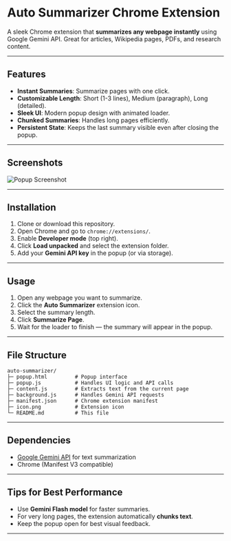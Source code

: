 
# Auto Summarizer Chrome Extension

A sleek Chrome extension that **summarizes any webpage instantly** using Google Gemini API. Great for articles, Wikipedia pages, PDFs, and research content.

---

## Features

- **Instant Summaries**: Summarize pages with one click.
- **Customizable Length**: Short (1-3 lines), Medium (paragraph), Long (detailed).
- **Sleek UI**: Modern popup design with animated loader.
- **Chunked Summaries**: Handles long pages efficiently.
- **Persistent State**: Keeps the last summary visible even after closing the popup.

---

## Screenshots

![Popup Screenshot](screenshot.png)

---

## Installation

1. Clone or download this repository.
2. Open Chrome and go to `chrome://extensions/`.
3. Enable **Developer mode** (top right).
4. Click **Load unpacked** and select the extension folder.
5. Add your **Gemini API key** in the popup (or via storage).

---

## Usage

1. Open any webpage you want to summarize.
2. Click the **Auto Summarizer** extension icon.
3. Select the summary length.
4. Click **Summarize Page**.
5. Wait for the loader to finish — the summary will appear in the popup.

---

## File Structure

```
auto-summarizer/
├─ popup.html         # Popup interface
├─ popup.js           # Handles UI logic and API calls
├─ content.js         # Extracts text from the current page
├─ background.js      # Handles Gemini API requests
├─ manifest.json      # Chrome extension manifest
├─ icon.png           # Extension icon
└─ README.md          # This file

```

---

## Dependencies

- [Google Gemini API](https://developers.generativeai.google/) for text summarization
- Chrome (Manifest V3 compatible)

---

## Tips for Best Performance

- Use **Gemini Flash model** for faster summaries.
- For very long pages, the extension automatically **chunks text**.
- Keep the popup open for best visual feedback.

---


